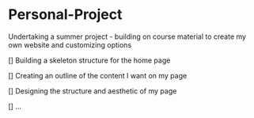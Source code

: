 # Personal-Project
Undertaking a summer project - building on course material to create my own website and customizing options

[] Building a skeleton structure for the home page

[] Creating an outline of the content I want on my page 

[] Designing the structure and aesthetic of my page

[] ...
